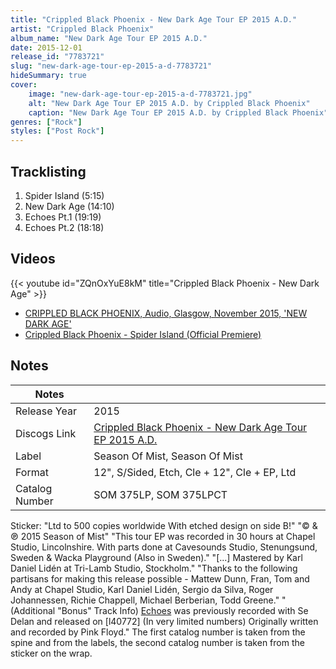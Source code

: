 ```yaml
---
title: "Crippled Black Phoenix - New Dark Age Tour EP 2015 A.D."
artist: "Crippled Black Phoenix"
album_name: "New Dark Age Tour EP 2015 A.D."
date: 2015-12-01
release_id: "7783721"
slug: "new-dark-age-tour-ep-2015-a-d-7783721"
hideSummary: true
cover:
    image: "new-dark-age-tour-ep-2015-a-d-7783721.jpg"
    alt: "New Dark Age Tour EP 2015 A.D. by Crippled Black Phoenix"
    caption: "New Dark Age Tour EP 2015 A.D. by Crippled Black Phoenix"
genres: ["Rock"]
styles: ["Post Rock"]
---
```


## Tracklisting
1. Spider Island (5:15)
2. New Dark Age (14:10)
3. Echoes Pt.1 (19:19)
4. Echoes Pt.2 (18:18)

## Videos
{{< youtube id="ZQnOxYuE8kM" title="Crippled Black Phoenix - New Dark Age" >}}
- [CRIPPLED BLACK PHOENIX, Audio, Glasgow, November 2015, 'NEW DARK AGE'](https://www.youtube.com/watch?v=MBoSOT9m5Lw)
- [Crippled Black Phoenix - Spider Island (Official Premiere)](https://www.youtube.com/watch?v=hfKAOVViEZU)


## Notes

| Notes          |             |
| ---------------| ----------- |
| Release Year   | 2015 |
| Discogs Link   | [Crippled Black Phoenix - New Dark Age Tour EP 2015 A.D.](https://www.discogs.com/release/7783721-Crippled-Black-Phoenix-New-Dark-Age-Tour-EP-2015-AD) |
| Label          | Season Of Mist, Season Of Mist |
| Format         | 12\", S/Sided, Etch, Cle + 12\", Cle + EP, Ltd |
| Catalog Number | SOM 375LP, SOM 375LPCT |

Sticker:  "Ltd to 500 copies worldwide With etched design on side B!"  "© & ℗ 2015 Season of Mist"  "This tour EP was recorded in 30 hours at Chapel Studio, Lincolnshire. With parts done at Cavesounds Studio, Stenungsund, Sweden & Wacka Playground (Also in Sweden)."  "[...] Mastered by Karl Daniel Lidén at Tri-Lamb Studio, Stockholm."  "Thanks to the following partisans for making this release possible -  Mattew Dunn, Fran, Tom and Andy at Chapel Studio, Karl Daniel Lidén, Sergio da Silva, Roger Johannessen, Richie Chappell, Michael Berberian, Todd Greene."  "(Additional "Bonus" Track Info) [Echoes](http://www.discogs.com/Crippled-Black-Phoenix-Se-Delan-OhEch-oes/master/884112) was previously recorded with Se Delan and released on [l40772] (In very limited numbers) Originally written and recorded by Pink Floyd."  The first catalog number is taken from the spine and from the labels, the second catalog number is taken from the sticker on the wrap.

